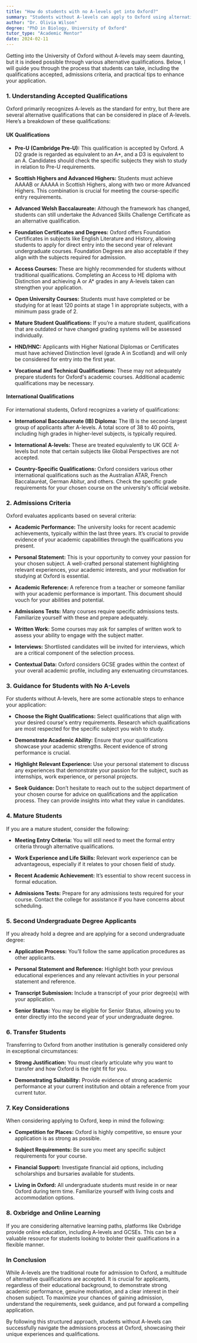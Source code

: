 ```yaml
---
title: "How do students with no A-levels get into Oxford?"
summary: "Students without A-levels can apply to Oxford using alternative qualifications like Pre-U, BTEC, or IB. Discover accepted qualifications and tips here."
author: "Dr. Olivia Wilson"
degree: "PhD in Biology, University of Oxford"
tutor_type: "Academic Mentor"
date: 2024-02-11
---
```


Getting into the University of Oxford without A-levels may seem daunting, but it is indeed possible through various alternative qualifications. Below, I will guide you through the process that students can take, including the qualifications accepted, admissions criteria, and practical tips to enhance your application.

### 1. Understanding Accepted Qualifications

Oxford primarily recognizes A-levels as the standard for entry, but there are several alternative qualifications that can be considered in place of A-levels. Here’s a breakdown of these qualifications:

#### UK Qualifications

- **Pre-U (Cambridge Pre-U):** This qualification is accepted by Oxford. A D2 grade is regarded as equivalent to an A*, and a D3 is equivalent to an A. Candidates should check the specific subjects they wish to study in relation to Pre-U requirements.

- **Scottish Highers and Advanced Highers:** Students must achieve AAAAB or AAAAA in Scottish Highers, along with two or more Advanced Highers. This combination is crucial for meeting the course-specific entry requirements.

- **Advanced Welsh Baccalaureate:** Although the framework has changed, students can still undertake the Advanced Skills Challenge Certificate as an alternative qualification.

- **Foundation Certificates and Degrees:** Oxford offers Foundation Certificates in subjects like English Literature and History, allowing students to apply for direct entry into the second year of relevant undergraduate courses. Foundation Degrees are also acceptable if they align with the subjects required for admission.

- **Access Courses:** These are highly recommended for students without traditional qualifications. Completing an Access to HE diploma with Distinction and achieving A or A* grades in any A-levels taken can strengthen your application.

- **Open University Courses:** Students must have completed or be studying for at least 120 points at stage 1 in appropriate subjects, with a minimum pass grade of 2.

- **Mature Student Qualifications:** If you’re a mature student, qualifications that are outdated or have changed grading systems will be assessed individually.

- **HND/HNC:** Applicants with Higher National Diplomas or Certificates must have achieved Distinction level (grade A in Scotland) and will only be considered for entry into the first year.

- **Vocational and Technical Qualifications:** These may not adequately prepare students for Oxford's academic courses. Additional academic qualifications may be necessary.

#### International Qualifications

For international students, Oxford recognizes a variety of qualifications:

- **International Baccalaureate (IB) Diploma:** The IB is the second-largest group of applicants after A-levels. A total score of 38 to 40 points, including high grades in higher-level subjects, is typically required.

- **International A-levels:** These are treated equivalently to UK GCE A-levels but note that certain subjects like Global Perspectives are not accepted.

- **Country-Specific Qualifications:** Oxford considers various other international qualifications such as the Australian ATAR, French Baccalauréat, German Abitur, and others. Check the specific grade requirements for your chosen course on the university's official website.

### 2. Admissions Criteria

Oxford evaluates applicants based on several criteria:

- **Academic Performance:** The university looks for recent academic achievements, typically within the last three years. It’s crucial to provide evidence of your academic capabilities through the qualifications you present.

- **Personal Statement:** This is your opportunity to convey your passion for your chosen subject. A well-crafted personal statement highlighting relevant experiences, your academic interests, and your motivation for studying at Oxford is essential.

- **Academic Reference:** A reference from a teacher or someone familiar with your academic performance is important. This document should vouch for your abilities and potential.

- **Admissions Tests:** Many courses require specific admissions tests. Familiarize yourself with these and prepare adequately.

- **Written Work:** Some courses may ask for samples of written work to assess your ability to engage with the subject matter.

- **Interviews:** Shortlisted candidates will be invited for interviews, which are a critical component of the selection process.

- **Contextual Data:** Oxford considers GCSE grades within the context of your overall academic profile, including any extenuating circumstances.

### 3. Guidance for Students with No A-Levels

For students without A-levels, here are some actionable steps to enhance your application:

- **Choose the Right Qualifications:** Select qualifications that align with your desired course's entry requirements. Research which qualifications are most respected for the specific subject you wish to study.

- **Demonstrate Academic Ability:** Ensure that your qualifications showcase your academic strengths. Recent evidence of strong performance is crucial.

- **Highlight Relevant Experience:** Use your personal statement to discuss any experiences that demonstrate your passion for the subject, such as internships, work experience, or personal projects.

- **Seek Guidance:** Don’t hesitate to reach out to the subject department of your chosen course for advice on qualifications and the application process. They can provide insights into what they value in candidates.

### 4. Mature Students

If you are a mature student, consider the following:

- **Meeting Entry Criteria:** You will still need to meet the formal entry criteria through alternative qualifications.

- **Work Experience and Life Skills:** Relevant work experience can be advantageous, especially if it relates to your chosen field of study.

- **Recent Academic Achievement:** It’s essential to show recent success in formal education.

- **Admissions Tests:** Prepare for any admissions tests required for your course. Contact the college for assistance if you have concerns about scheduling.

### 5. Second Undergraduate Degree Applicants

If you already hold a degree and are applying for a second undergraduate degree:

- **Application Process:** You’ll follow the same application procedures as other applicants.

- **Personal Statement and Reference:** Highlight both your previous educational experiences and any relevant activities in your personal statement and reference.

- **Transcript Submission:** Include a transcript of your prior degree(s) with your application.

- **Senior Status:** You may be eligible for Senior Status, allowing you to enter directly into the second year of your undergraduate degree.

### 6. Transfer Students

Transferring to Oxford from another institution is generally considered only in exceptional circumstances:

- **Strong Justification:** You must clearly articulate why you want to transfer and how Oxford is the right fit for you.

- **Demonstrating Suitability:** Provide evidence of strong academic performance at your current institution and obtain a reference from your current tutor.

### 7. Key Considerations

When considering applying to Oxford, keep in mind the following:

- **Competition for Places:** Oxford is highly competitive, so ensure your application is as strong as possible.

- **Subject Requirements:** Be sure you meet any specific subject requirements for your course.

- **Financial Support:** Investigate financial aid options, including scholarships and bursaries available for students.

- **Living in Oxford:** All undergraduate students must reside in or near Oxford during term time. Familiarize yourself with living costs and accommodation options.

### 8. Oxbridge and Online Learning

If you are considering alternative learning paths, platforms like Oxbridge provide online education, including A-levels and GCSEs. This can be a valuable resource for students looking to bolster their qualifications in a flexible manner.

### In Conclusion

While A-levels are the traditional route for admission to Oxford, a multitude of alternative qualifications are accepted. It is crucial for applicants, regardless of their educational background, to demonstrate strong academic performance, genuine motivation, and a clear interest in their chosen subject. To maximize your chances of gaining admission, understand the requirements, seek guidance, and put forward a compelling application.

By following this structured approach, students without A-levels can successfully navigate the admissions process at Oxford, showcasing their unique experiences and qualifications.
    
